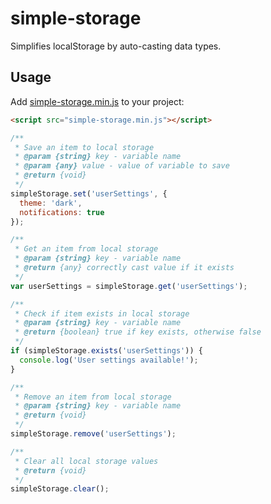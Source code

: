 # simple-storage

Simplifies localStorage by auto-casting data types.

## Usage

Add [simple-storage.min.js](dist/simple-storage.min.js) to your project:

```html
<script src="simple-storage.min.js"></script>
```

```js
/**
 * Save an item to local storage
 * @param {string} key - variable name
 * @param {any} value - value of variable to save
 * @return {void}
 */
simpleStorage.set('userSettings', {
  theme: 'dark',
  notifications: true
});

/**
 * Get an item from local storage
 * @param {string} key - variable name
 * @return {any} correctly cast value if it exists
 */
var userSettings = simpleStorage.get('userSettings');

/**
 * Check if item exists in local storage
 * @param {string} key - variable name
 * @return {boolean} true if key exists, otherwise false
 */
if (simpleStorage.exists('userSettings')) {
  console.log('User settings available!');
}

/**
 * Remove an item from local storage
 * @param {string} key - variable name
 * @return {void}
 */
simpleStorage.remove('userSettings');

/**
 * Clear all local storage values
 * @return {void}
 */
simpleStorage.clear();
```